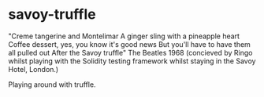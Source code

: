 # savoy-truffle
"Creme tangerine and Montelimar
A ginger sling with a pineapple heart
Coffee dessert, yes, you know it's good news
But you'll have to have them all pulled out
After the Savoy truffle"
The Beatles 1968 (concieved by Ringo whilst playing with the Solidity testing framework whilst staying in the Savoy Hotel, London.)

Playing around with truffle.
